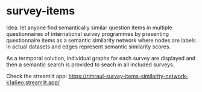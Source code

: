 # survey-items

Idea: let anyone find semantically similar question items in multiple questionnaires of international survey programmes by presenting questionnaire items as a semantic similarity network where nodes are labels in actual datasets and edges represent semantic similarity scores. 

As a termporal solution, individual graphs for each survey are displayed and then a semantic search is provided to seach in all included surveys.

Check the streamlit app: https://rimraul-survey-items-similarity-network-k1a6eo.streamlit.app/
